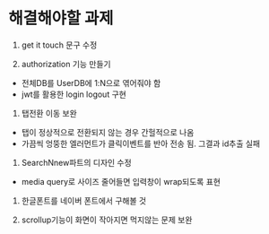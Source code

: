 # 해결해야할 과제

1. get it touch 문구 수정

1. authorization 기능 만들기

- 전체DB를 UserDB에 1:N으로 엮어줘야 함
- jwt를 활용한 login logout 구현

1. 탭전환 이동 보완

- 탭이 정상적으로 전환되지 않는 경우 간헐적으로 나옴
- 가끔씩 엉뚱한 엘러먼트가 클릭이벤트를 반아 전송 됨. 그결과 id추출 실패

1. SearchNnew파트의 디자인 수정

- media query로 사이즈 줄어들면 입력창이 wrap되도록 표현

1. 한글폰트를 네이버 폰트에서 구해볼 것

1. scrollup기능이 화면이 작아지면 먹지않는 문제 보완

<!-- 1. Artvee서버가 복구되지 않으면, DirectorList의 그림 받아오는 과정 수정 필요 -->
